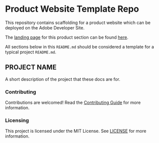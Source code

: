 # Product Website Template Repo

This repository contains scaffolding for a product website which can be deployed on the Adobe Developer Site.

The [landing page](index.md) for this product section can be found [here](index.md).

All sections below in this `README.md`
should be considered a template for a typical project `README.md`.

## PROJECT NAME

A short description of the project that these docs are for.

### Contributing

Contributions are welcomed! Read the [Contributing Guide](.github/CONTRIBUTING.md) for more information.

### Licensing

This project is licensed under the MIT License. See [LICENSE](LICENSE) for more information.
